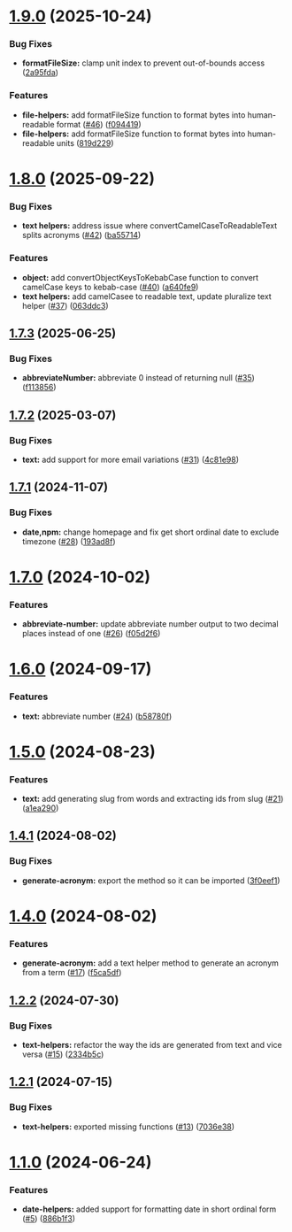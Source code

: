 # [1.9.0](https://github.com/akadenia/AkadeniaHelpers/compare/1.8.0...1.9.0) (2025-10-24)


### Bug Fixes

* **formatFileSize:** clamp unit index to prevent out-of-bounds access ([2a95fda](https://github.com/akadenia/AkadeniaHelpers/commit/2a95fda05fcb18e243793e73a6f40f0bf85d97e5))


### Features

* **file-helpers:** add formatFileSize function to format bytes into human-readable format ([#46](https://github.com/akadenia/AkadeniaHelpers/issues/46)) ([f094419](https://github.com/akadenia/AkadeniaHelpers/commit/f094419ff39d79a23a6f8ed4a979caee8d6de756))
* **file-helpers:** add formatFileSize function to format bytes into human-readable units ([819d229](https://github.com/akadenia/AkadeniaHelpers/commit/819d2292bce8d2a36313b203fb768f5be610bd3a))

# [1.8.0](https://github.com/akadenia/AkadeniaHelpers/compare/1.7.3...1.8.0) (2025-09-22)


### Bug Fixes

* **text helpers:** address issue where convertCamelCaseToReadableText splits acronyms ([#42](https://github.com/akadenia/AkadeniaHelpers/issues/42)) ([ba55714](https://github.com/akadenia/AkadeniaHelpers/commit/ba55714a614985af1b5feb09d8d7d5b6f8e110e6))


### Features

* **object:** add convertObjectKeysToKebabCase function to convert camelCase keys to kebab-case ([#40](https://github.com/akadenia/AkadeniaHelpers/issues/40)) ([a640fe9](https://github.com/akadenia/AkadeniaHelpers/commit/a640fe90cd2e3c9cd299be737ffadbbb989f8e81))
* **text helpers:** add camelCasee to readable text, update pluralize text helper ([#37](https://github.com/akadenia/AkadeniaHelpers/issues/37)) ([063ddc3](https://github.com/akadenia/AkadeniaHelpers/commit/063ddc3a4f13e9c58c041f10d01080e24d64a7e5))

## [1.7.3](https://github.com/akadenia/AkadeniaHelpers/compare/1.7.2...1.7.3) (2025-06-25)


### Bug Fixes

* **abbreviateNumber:** abbreviate 0 instead of returning null ([#35](https://github.com/akadenia/AkadeniaHelpers/issues/35)) ([f113856](https://github.com/akadenia/AkadeniaHelpers/commit/f1138561e5e2c973c87bfc3463ed308897d65197))

## [1.7.2](https://github.com/akadenia/AkadeniaHelpers/compare/1.7.1...1.7.2) (2025-03-07)


### Bug Fixes

* **text:** add support for more email variations  ([#31](https://github.com/akadenia/AkadeniaHelpers/issues/31)) ([4c81e98](https://github.com/akadenia/AkadeniaHelpers/commit/4c81e982a02ccc1b958224f61c470fb2a15a6c47))

## [1.7.1](https://github.com/akadenia/AkadeniaHelpers/compare/1.7.0...1.7.1) (2024-11-07)


### Bug Fixes

* **date,npm:** change homepage and fix get short ordinal date to exclude timezone ([#28](https://github.com/akadenia/AkadeniaHelpers/issues/28)) ([193ad8f](https://github.com/akadenia/AkadeniaHelpers/commit/193ad8f09786deb95fb20e42b6e01250edd4ebc2))

# [1.7.0](https://github.com/akadenia/AkadeniaHelpers/compare/1.6.0...1.7.0) (2024-10-02)


### Features

* **abbreviate-number:** update abbreviate number output to two decimal places instead of one ([#26](https://github.com/akadenia/AkadeniaHelpers/issues/26)) ([f05d2f6](https://github.com/akadenia/AkadeniaHelpers/commit/f05d2f6a9838003cd0021e897fb2fc2dc500fbc8))

# [1.6.0](https://github.com/akadenia/AkadeniaHelpers/compare/1.5.0...1.6.0) (2024-09-17)


### Features

* **text:** abbreviate number ([#24](https://github.com/akadenia/AkadeniaHelpers/issues/24)) ([b58780f](https://github.com/akadenia/AkadeniaHelpers/commit/b58780f4182d87a2c132d7d4bc45ca1ff891939b))

# [1.5.0](https://github.com/akadenia/AkadeniaHelpers/compare/1.4.1...1.5.0) (2024-08-23)


### Features

* **text:** add generating slug from words and extracting ids from slug ([#21](https://github.com/akadenia/AkadeniaHelpers/issues/21)) ([a1ea290](https://github.com/akadenia/AkadeniaHelpers/commit/a1ea290bab87c73c8e4aa4e2c165724978425f82))

## [1.4.1](https://github.com/akadenia/AkadeniaHelpers/compare/1.4.0...1.4.1) (2024-08-02)


### Bug Fixes

* **generate-acronym:** export the method so it can be imported ([3f0eef1](https://github.com/akadenia/AkadeniaHelpers/commit/3f0eef126a630a01a11f8a97e3382f6d80d33ed5))

# [1.4.0](https://github.com/akadenia/AkadeniaHelpers/compare/1.3.0...1.4.0) (2024-08-02)


### Features

* **generate-acronym:** add a text helper method to generate an acronym from a term ([#17](https://github.com/akadenia/AkadeniaHelpers/issues/17)) ([f5ca5df](https://github.com/akadenia/AkadeniaHelpers/commit/f5ca5dffdbc0cbccd9c2bddd2f1c7c5fddf3c1b4))

## [1.2.2](https://github.com/akadenia/AkadeniaHelpers/compare/1.2.1...1.2.2) (2024-07-30)


### Bug Fixes

* **text-helpers:** refactor the way the ids are generated from text and vice versa ([#15](https://github.com/akadenia/AkadeniaHelpers/issues/15)) ([2334b5c](https://github.com/akadenia/AkadeniaHelpers/commit/2334b5c13fe7dc04b05825c679de8cd70ac3e6af))

## [1.2.1](https://github.com/akadenia/AkadeniaHelpers/compare/1.2.0...1.2.1) (2024-07-15)


### Bug Fixes

* **text-helpers:** exported missing functions ([#13](https://github.com/akadenia/AkadeniaHelpers/issues/13)) ([7036e38](https://github.com/akadenia/AkadeniaHelpers/commit/7036e38b87780e9ac30eca651db2f0c4292dc8f9))

# [1.1.0](https://github.com/akadenia/AkadeniaHelpers/compare/1.0.0...1.1.0) (2024-06-24)


### Features

* **date-helpers:** added support for formatting date in short ordinal form ([#5](https://github.com/akadenia/AkadeniaHelpers/issues/5)) ([886b1f3](https://github.com/akadenia/AkadeniaHelpers/commit/886b1f3c6a97292b2e58f25d2591fac2b48339f4))
